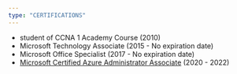 ```yaml
---
type: "CERTIFICATIONS"
---
```

- student of CCNA 1 Academy Course (2010)
- Microsoft Technology Associate (2015 - No expiration date)  
- Microsoft Office Specialist (2017 - No expiration date) 
- <a href="https://www.youracclaim.com/badges/52004d52-d3d1-4aea-9b22-83679c442fd5/public_url">Microsoft Certified Azure Administrator Associate</a> (2020 - 2022)
